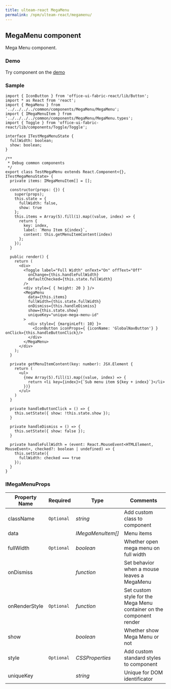 ```yaml
---
title: ulteam-react MegaMenu
permalink: /npm/ulteam-react/megamenu/
---
```


## MegaMenu component

Mega Menu component.

### Demo
Try component on the [demo](/npm/ulteam-react/demo/?r=megamenu)

### Sample

```tsx
import { IconButton } from 'office-ui-fabric-react/lib/Button';
import * as React from 'react';
import { MegaMenu } from '../../../../common/components/MegaMenu/MegaMenu';
import { IMegaMenuItem } from '../../../../common/components/MegaMenu/MegaMenu.types';
import { Toggle } from 'office-ui-fabric-react/lib/components/Toggle/Toggle';

interface ITestMegaMenuState {
  fullWidth: boolean;
  show: boolean;
}

/**
 * Debug common components
 */
export class TestMegaMenu extends React.Component<{}, ITestMegaMenuState> {
  private items: IMegaMenuItem[] = [];

  constructor(props: {}) {
    super(props);
    this.state = {
      fullWidth: false,
      show: true
    };
    this.items = Array(5).fill(1).map((value, index) => {
      return {
        key: index,
        label: `Menu Item ${index}`,
        content: this.getMenuItemContent(index)
      };
    });
  }
  
  public render() {
    return (
      <div>
        <Toggle label="Full Width" onText="On" offText="Off" 
          onChange={this.handleFullWidth}
          defaultChecked={this.state.fullWidth}
        />
        <div style={ { height: 20 } }/>
        <MegaMenu 
          data={this.items}
          fullWidth={this.state.fullWidth}
          onDismiss={this.handleDismiss}
          show={this.state.show}
          uniqueKey="unique-mega-menu-id"
        >
          <div style={ {marginLeft: 10} }>
            <IconButton iconProps={ {iconName: 'GlobalNavButton'} } onClick={this.handleButtonClick}/>
          </div>
        </MegaMenu>
      </div>
    );
  }

  private getMenuItemContent(key: number): JSX.Element {
    return (
      <ul>
        {new Array(5).fill(1).map((value, index) => {
          return <li key={index}>{`Sub menu item ${key + index}`}</li>
        })}
      </ul>
    ) 
  }

  private handleButtonClick = () => {
    this.setState({ show: !this.state.show });
  }
  
  private handleDismiss = () => {
    this.setState({ show: false });
  }

  private handleFullWidth = (event: React.MouseEvent<HTMLElement, MouseEvent>, checked?: boolean | undefined) => {
    this.setState({
      fullWidth: checked === true
    });
  }
}
```


### IMegaMenuProps

| Property Name | Required | Type | Comments |
|-|-|-|-|
 | className | `Optional` |  *string* |     Add custom class to component       |  
 | data |  |  *IMegaMenuItem[]* |     Menu items       |  
 | fullWidth | `Optional` |  *boolean* |     Whether open mega menu on full width       |  
 | onDismiss |  |  *function* |     Set behavior when a mouse leaves a MegaMenu       |  
 | onRenderStyle | `Optional` |  *function* |     Set custom style for the Mega Menu container on the component render       |  
 | show |  |  *boolean* |     Whether show Mega Menu or not       |  
 | style | `Optional` |  *CSSProperties* |     Add custom standard styles to component       |  
 | uniqueKey |  |  *string* |     Unique for DOM identificator       |
